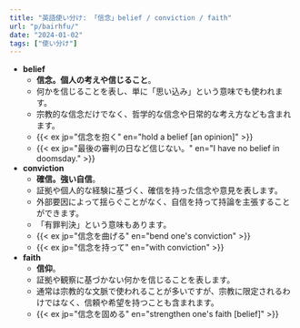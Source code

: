 ```yaml
---
title: "英語使い分け: 「信念」belief / conviction / faith"
url: "p/bairhfu/"
date: "2024-01-02"
tags: ["使い分け"]
---
```


- __belief__
  - __信念。個人の考えや信じること__。
  - 何かを信じることを表し、単に「思い込み」という意味でも使われます。
  - 宗教的な信念だけでなく、哲学的な信念や日常的な考え方なども含まれます。
  - {{< ex jp="信念を抱く" en="hold a belief [an opinion]" >}}
  - {{< ex jp="最後の審判の日など信じない。" en="I have no belief in doomsday." >}}
- __conviction__
  - __確信。強い自信__。
  - 証拠や個人的な経験に基づく、確信を持った信念や意見を表します。
  - 外部要因によって揺らぐことがなく、自信を持って持論を主張することができます。
  - 「有罪判決」という意味もあります。
  - {{< ex jp="信念を曲げる" en="bend one's conviction" >}}
  - {{< ex jp="信念を持って" en="with conviction" >}}
- __faith__
  - __信仰__。
  - 証拠や観察に基づかない何かを信じることを表します。
  - 通常は宗教的な文脈で使われることが多いですが、宗教に限定されるわけではなく、信頼や希望を持つことも含まれます。
  - {{< ex jp="信念を固める" en="strengthen one's faith [belief]" >}}

